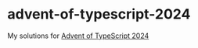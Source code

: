 # advent-of-typescript-2024

My solutions for [Advent of TypeScript 2024](https://www.adventofts.com/events/2024)